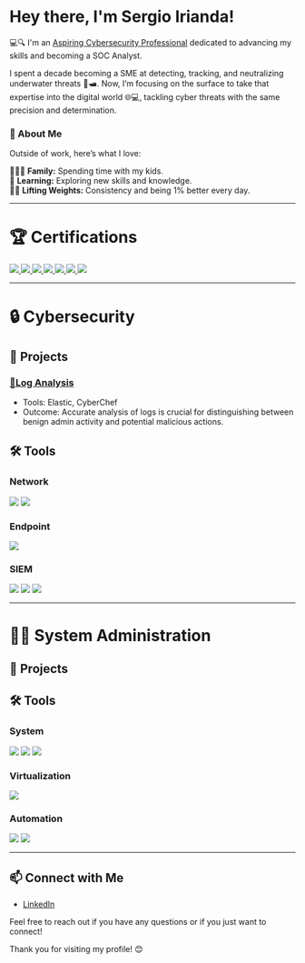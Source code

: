 # Hey there, I'm Sergio Irianda!
💻🔍 I'm an [Aspiring Cybersecurity Professional](https://www.linkedin.com/in/sergioirianda/) dedicated to advancing my skills and becoming a SOC Analyst.

I spent a decade becoming a SME at detecting, tracking, and neutralizing underwater threats 🌊🛥️. Now, I’m focusing on the surface to take that expertise into the digital world 🌐💻, tackling cyber threats with the same precision and determination.

### 🚀 About Me  
Outside of work, here’s what I love:

👨‍👧‍👦 **Family:** Spending time with my kids.  
📖 **Learning:** Exploring new skills and knowledge.  
🏋️‍♂️ **Lifting Weights:** Consistency and being 1% better every day. 

___
# 🏆 Certifications

<div>
  <a href="https://www.credly.com/badges/YOUR_COMPTIA_SECURITY_PLUS_URL" target="_blank">
    <img src="https://img.shields.io/badge/-COMPTIA_Security%2B-FF0000?&style=for-the-badge&logo=CompTIA&logoColor=white" />
  </a>
  <a href="https://www.credly.com/badges/YOUR_COMPTIA_A_PLUS_URL" target="_blank">
    <img src="https://img.shields.io/badge/-COMPTIA_A%2B-FF0000?&style=for-the-badge&logo=CompTIA&logoColor=white" />
  </a>
  <a href="https://www.credly.com/badges/YOUR_ISC2_CC_URL" target="_blank">
    <img src="https://img.shields.io/badge/ISC2_CC-4CAF50?&style=for-the-badge&logo=ISC2&logoColor=white" />
  </a>
  <a href="https://learn.microsoft.com/en-us/certifications/azure-fundamentals/" target="_blank">
    <img src="https://img.shields.io/badge/AZ%20900_Microsoft_Azure_-4682B4?&style=for-the-badge&logo=Microsoft&logoColor=white" />
  </a>
  <a href="https://learn.microsoft.com/en-us/certifications/security-fundamentals/" target="_blank">
    <img src="https://img.shields.io/badge/SC%20900_Microsoft_Security-4682B4?&style=for-the-badge&logo=Microsoft&logoColor=white" />
  </a>
  <a href="https://learn.microsoft.com/en-us/certifications/ai-fundamentals/" target="_blank">
    <img src="https://img.shields.io/badge/AI%20900_Microsoft_AI-4682B4?&style=for-the-badge&logo=Microsoft-Azure&logoColor=white" />
  </a>
  <a href="https://learn.microsoft.com/en-us/certifications/data-fundamentals/" target="_blank">
    <img src="https://img.shields.io/badge/DP%20900_Microsoft_Data-4682B4?&style=for-the-badge&logo=Microsoft-Azure&logoColor=white" />
  </a>
</div>

___
# 🔒 Cybersecurity
## 🚧 Projects
### [🚨Log Analysis](https://github.com/sjirianda/Log-Analysis)  
- Tools: Elastic, CyberChef  
- Outcome: Accurate analysis of logs is crucial for distinguishing between benign admin activity and potential malicious actions.
 
## 🛠️ Tools  
### Network
<div>
    <img src="https://img.shields.io/badge/-Wireshark-1679A7?&style=for-the-badge&logo=Wireshark&logoColor=white" />
    <img src="https://img.shields.io/badge/-Suricata-EF3B2D?&style=for-the-badge&logo=Suricata&logoColor=white" />
</div>

### Endpoint
<div>
    <img src="https://img.shields.io/badge/-Microsoft_Defender_for_Endpoint-00A4EF?&style=for-the-badge&logo=Microsoft&logoColor=white" />
</div>

### SIEM
<div>
    <img src="https://img.shields.io/badge/-Microsoft_Sentinel-0078D4?&style=for-the-badge&logo=Microsoft&logoColor=white" />
    <img src="https://img.shields.io/badge/-Splunk-000000?&style=for-the-badge&logo=Splunk&logoColor=white" />
    <img src="https://img.shields.io/badge/-Elastic-005571?&style=for-the-badge&logo=Elastic&logoColor=white" />
</div>  

___
# 👨‍💻 System Administration  
## 🚧 Projects  
## 🛠️ Tools 

### System  

<div>
    <img src="https://img.shields.io/badge/-Microsoft_Azure-5391FE7?&style=for-the-badge&logo=Microsoft-Azure&logoColor=white" />
    <img src="https://img.shields.io/badge/-Windows_Server-0078D4?&style=for-the-badge&logo=windows&logoColor=white" /> 
    <img src="https://img.shields.io/badge/-Linux-FCC624?&style=for-the-badge&logo=linux&logoColor=black" /> 
</div>  

### Virtualization
<div> 
    <img src="https://img.shields.io/badge/-Hyper--V-0078D4?&style=for-the-badge&logo=Microsoft&logoColor=white" /> 
</div>  

### Automation
<div> 
    <img src="https://img.shields.io/badge/-PowerShell-5391FE?&style=for-the-badge&logo=powershell&logoColor=white" /> 
    <img src="https://img.shields.io/badge/-Ansible-EE0000?&style=for-the-badge&logo=ansible&logoColor=white" /> 
</div> 

    
___
## 📫 Connect with Me

- [LinkedIn](https://www.linkedin.com/in/sergioirianda/)

Feel free to reach out if you have any questions or if you just want to connect!

Thank you for visiting my profile! 😊

<!---
sjirianda/sjirianda is a ✨ special ✨ repository because its `README.md` (this file) appears on your GitHub profile.
You can click the Preview link to take a look at your changes.
--->
    
